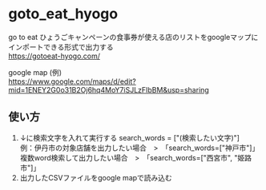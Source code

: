 # goto_eat_hyogo

go to eat ひょうごキャンペーンの食事券が使える店のリストをgoogleマップにインポートできる形式で出力する<br>
https://gotoeat-hyogo.com/

google map (例)<br>
https://www.google.com/maps/d/edit?mid=1ENEY2G0o31B2Oj6hq4MoY7iSJLzFIbBM&usp=sharing

## 使い方
1. ↓に検索文字を入れて実行する
  search_words = ["(検索したい文字)"]<br>
  例：伊丹市の対象店舗を出力したい場合　>　「search_words=["神戸市"]」<br>
    複数word検索して出力したい場合　>　「search_words=["西宮市", "姫路市"]」
1. 出力したCSVファイルをgoogle mapで読み込む
